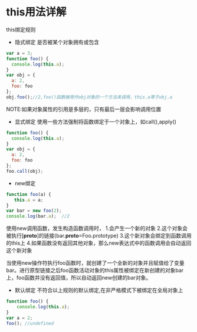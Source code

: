 # this用法详解
this绑定规则
* 隐式绑定
是否被某个对象拥有或包含   

```javascript
var a = 3;
function foo() {
  console.log(this.a);
}
var obj = {
  a: 2,
  foo: foo
};
obj.foo();//2,foo()函数被用作obj对象的一个方法来调用，this.a等于obj.a
```
NOTE:如果对象属性的引用是多层的，只有最后一层会影响调用位置

* 显式绑定
使用一些方法强制将函数绑定于一个对象上，如call(),apply()    

```javascript
function foo() {
  console.log(this.a);
}
var obj = {
  a: 2,
  foo: foo
};
foo.call(obj);
```

* new绑定   

```javascript
function foo(a) {  
   this.a = a;  
}  
var bar = new foo(2);  
console.log(bar.a);  //2
```
使用new调用函数，发生构造函数调用时，
1.会产生一个新的对象
2.这个对象会被执行[__proto__]的链接(bar.__proto__=Foo.prototype)
3.这个新对象会绑定到函数调用的this上
4.如果函数没有返回其他对象，那么new表达式中的函数调用会自动返回这个新对象   

当使用new操作符执行foo函数时，就创建了一个全新的对象并且赋值给了变量bar。进行原型链接之后foo函数活动对象的this属性被绑定在新创建的对象bar上，foo函数并没有返回值，所以自动返回new创建的bar对象。

* 默认绑定
不符合以上规则的默认绑定,在非严格模式下被绑定在全局对象上

```javascript
function foo() {  
    console.log(this.a);  
}  
var a = 2;  
foo(); //undefined
```
